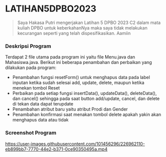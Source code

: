 # LATIHAN5DPBO2023

> Saya Hakasa Putri mengerjakan Latihan 5 DPBO 2023 C2 dalam mata kuliah DPBO untuk keberkahanNya 
> maka saya tidak melakukan kecurangan seperti yang telah dispesifikasikan. Aamiin 

### Deskripsi Program 
Terdapat 2 file utama pada program ini yaitu file Menu.java dan Mahasiswa.java. Berikut ini beberapa penambahan dan perbaikan yang dilakukan pada program:

- Penambahan fungsi resetForm() untuk menghapus data pada label inputan ketika sudah selesai add,
update, delete, maupun ketika menekan tombol Reset
- Perbaikan pada setiap fungsi insertData(), updateData(), deleteData(), dan cancel() sehingga pada saat button add/update, cancel, dan delete di tekan data dapat terupdate
- Penambahan atribut baru yaitu atribut Prodi dan Gender
- Penambahan konfirmasi saat menakan tombol delete apakah yakin akan menghapus data atau tidak


### Screenshot Program


https://user-images.githubusercontent.com/101456296/226962110-eb899bb7-7770-44e2-b371-0ce90350495a.mp4

